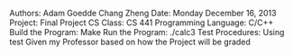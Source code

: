 Authors:
    Adam Goedde
    Chang Zheng
Date:
    Monday December 16, 2013
Project:
    Final Project
CS Class:
    CS 441
Programming Language:
    C/C++
Build the Program:
    Make
Run the Program:
    ./calc3
Test Procedures:
    Using test Given my Professor based on how the Project will be graded
